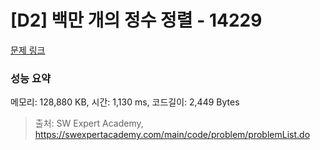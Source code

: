 # [D2] 백만 개의 정수 정렬 - 14229 

[문제 링크](https://swexpertacademy.com/main/code/problem/problemDetail.do?contestProbId=AX_Y-4T6-yoDFAVy) 

### 성능 요약

메모리: 128,880 KB, 시간: 1,130 ms, 코드길이: 2,449 Bytes



> 출처: SW Expert Academy, https://swexpertacademy.com/main/code/problem/problemList.do